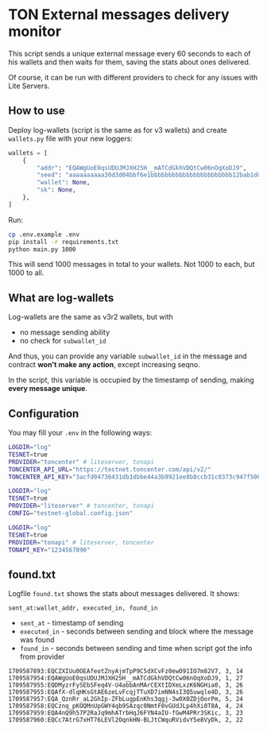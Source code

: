 # TON External messages delivery monitor

This script sends a unique external message every 60 seconds to each of his wallets and then waits for them, saving the stats about ones delivered.

Of course, it can be run with different providers to check for any issues with Lite Servers.

## How to use

Deploy log-wallets (script is the same as for v3 wallets) and create `wallets.py` file with your new loggers:

```python
wallets = [
    {
        "addr": "EQAWgUoE0qsUDUJMJXH25H__mATCdGkhVDQtCw06nOqXoDJ9",
        "seed": "aaaaaaaaaa30d3d04bbf6e1bbbbbbbbbbbbbbbbbbbbbbb12bab1d0ae1deccccc",
        "wallet": None,
        "sk": None,
    },
]
```

Run:

```bash
cp .env.example .env 
pip install -r requirements.txt
python main.py 1000
```

This will send 1000 messages in total to your wallets. Not 1000 to each, but 1000 to all.

## What are log-wallets

Log-wallets are the same as v3r2 wallets, but with
- no message sending ability
- no check for `subwallet_id`

And thus, you can provide any variable `subwallet_id` in the message and contract **won't make any action**, except increasing seqno.

In the script, this variable is occupied by the timestamp of sending, making **every message unique**.

## Configuration

You may fill your `.env` in the following ways:

```bash
LOGDIR="log"
TESNET=true
PROVIDER="toncenter" # liteserver, tonapi
TONCENTER_API_URL="https://testnet.toncenter.com/api/v2/"
TONCENTER_API_KEY="3acfd04736431db1dbbe44a3b9921ee8b8ccb31c8373c947f5066a43afb0451b"
```

```bash
LOGDIR="log"
TESNET=true
PROVIDER="liteserver" # toncenter, tonapi
CONFIG="testnet-global.config.json"
```

```bash
LOGDIR="log"
TESNET=true
PROVIDER="tonapi" # liteserver, toncenter 
TONAPI_KEY="1234567890"
```

## found.txt

Logfile `found.txt` shows the stats about messages delivered. It shows:
```
sent_at:wallet_addr, executed_in, found_in
```
- `sent_at` - timestamp of sending
- `executed_in` - seconds between sending and block where the message was found
- `found_in` - seconds between sending and time when script got the info from provider

```csv
1709587893:EQCZXIUu0OEAfeotZnyAjmTpP9C5dXCvFz0ewO91IO7m82V7, 3, 14
1709587954:EQAWgUoE0qsUDUJMJXH25H__mATCdGkhVDQtCw06nOqXoDJ9, 1, 27
1709587955:EQDMyzrFySEbSFeq4V-U4abbAnMArCEXtIDXeLxzK6NGHia0, 3, 26
1709587955:EQAfX-dlqHKsGtAE6zeLvFcqjTTuXD7imNN4sI3Q5uwqle4D, 3, 26
1709587957:EQA_QznRr_aL2GhIp-ZFbLugpEnKhs3qgj-3w0X0ZDjOorPm, 5, 24
1709587958:EQCznq_pKOQMnUpGWY4qb9SAzqc0NmtF0vGUdJLp4hXi0T8A, 4, 24
1709587959:EQA4nQ9h57P2RaJq9mhATrbHqJ6FYN4aIU-fGwM4PRr3SKic, 3, 23
1709587960:EQCc7AtrG7xHT76LEVl2OqnkHN-BLJtCWquRVidvY5e8VyDk, 2, 22
```

